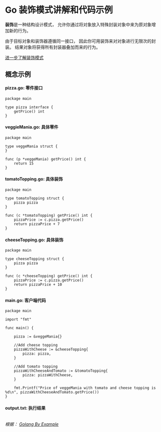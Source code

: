 # Go **装饰**模式讲解和代码示例

**装饰**是一种结构设计模式， 允许你通过将对象放入特殊封装对象中来为原对象增加新的行为。

由于目标对象和装饰器遵循同一接口， 因此你可用装饰来对对象进行无限次的封装。 结果对象将获得所有封装器叠加而来的行为。

[ 进一步了解装饰模式 ](https://refactoringguru.cn/design-patterns/decorator)



## 概念示例

####  **pizza.go:** 零件接口

```
package main

type pizza interface {
    getPrice() int
}
```

####  **veggieMania.go:** 具体零件

```
package main

type veggeMania struct {
}

func (p *veggeMania) getPrice() int {
    return 15
}
```

####  **tomatoTopping.go:** 具体装饰

```
package main

type tomatoTopping struct {
    pizza pizza
}

func (c *tomatoTopping) getPrice() int {
    pizzaPrice := c.pizza.getPrice()
    return pizzaPrice + 7
}
```

####  **cheeseTopping.go:** 具体装饰

```
package main

type cheeseTopping struct {
    pizza pizza
}

func (c *cheeseTopping) getPrice() int {
    pizzaPrice := c.pizza.getPrice()
    return pizzaPrice + 10
}
```

####  **main.go:** 客户端代码

```
package main

import "fmt"

func main() {

    pizza := &veggeMania{}

    //Add cheese topping
    pizzaWithCheese := &cheeseTopping{
        pizza: pizza,
    }

    //Add tomato topping
    pizzaWithCheeseAndTomato := &tomatoTopping{
        pizza: pizzaWithCheese,
    }

    fmt.Printf("Price of veggeMania with tomato and cheese topping is %d\n", pizzaWithCheeseAndTomato.getPrice())
}
```

####  **output.txt:** 执行结果

```

```

*根据： [Golang By Example](https://golangbyexample.com/)*